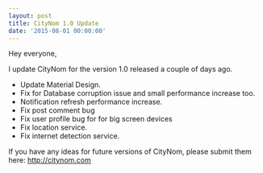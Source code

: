```yaml
---
layout: post
title: CityNom 1.0 Update
date: '2015-08-01 00:00:00'
---
```


Hey everyone,

I update CityNom for the version 1.0 released a couple of days ago.

*   Update Material Design.
*   Fix for Database corruption issue and small performance increase too.
*   Notification refresh performance increase.
*   Fix post comment bug
*   Fix user profile bug for for big screen devices 
*   Fix location service.
*   Fix internet detection service.

If you have any ideas for future versions of CityNom, please submit them here: http://citynom.com
